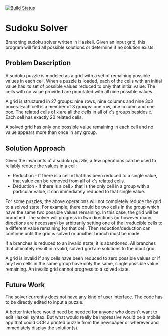 [![Build Status](https://travis-ci.org/rkoeninger/Sudoku.svg?branch=master)](https://travis-ci.org/rkoeninger/Sudoku)

# Sudoku Solver

Branching sudoku solver written in Haskell. Given an input grid, this program will find all possible solutions or determine if no solution exists.

## Problem Description

A sudoku puzzle is modeled as a grid with a set of remaining possible values in each cell. When a puzzle is loaded, each of the cells with an initial value has its set of possible values reduced to only that initial value. The cells with no value provided are populated with all nine possible values.

A grid is structured in 27 groups: nine rows, nine columns and nine 3x3 boxes. Each cell is a member of 3 groups: one row, one column and one box. The related cells of `x` are all the cells in all of `x`'s groups besides `x`. Each cell has exactly 20 related cells.

A solved grid has only one possible value remaining in each cell and no value appears more than once in any group.

## Solution Approach

Given the invariants of a sudoku puzzle, a few operations can be used to reliably reduce the values in a cell:

  * Reduction - If there is a cell `x` that has been reduced to a single value, that value can be removed from all of `x`'s related cells.
  * Deduction - If there is a cell `x` that is the only cell in a group with a particular value, it can immediately reduced to that single value.

For some puzzles, the above operations will not completely reduce the grid to a solved state. For example, there could be two cells in the group which have the same two possible values remaining. In this case, the grid will be branched. The solver will progress in two directions (or however many directions are necessary) by arbitrarily setting one of the irreducible cells to a different value remaining for that cell. Then reduction/deduction can continue until the grid is solved or another branch must be made.

If a branches is reduced to an invalid state, it is abandoned. All branches that ultimately result in a valid, solved grid are solutions to the input grid.

A grid is invalid if any cells have been reduced to zero possible values or if any two cells in the same group have only the same, single possible value remaining. An invalid grid cannot progress to a solved state.

## Future Work

The solver currently does not have any kind of user interface. The code has to be directly edited to input a puzzle.

A better interface would need be needed for anyone who doesn't want to edit Haskell syntax. But what would really be impressive would be a mobile app that could OCR a printed puzzle from the newspaper or wherever and immediately display the solution(s).
